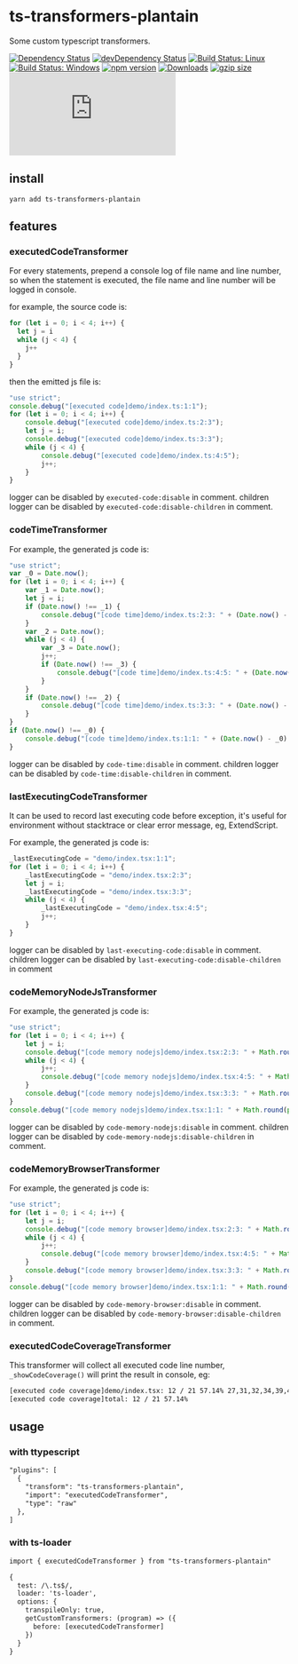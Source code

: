 # ts-transformers-plantain

Some custom typescript transformers.

[![Dependency Status](https://david-dm.org/plantain-00/ts-transformers-plantain.svg)](https://david-dm.org/plantain-00/ts-transformers-plantain)
[![devDependency Status](https://david-dm.org/plantain-00/ts-transformers-plantain/dev-status.svg)](https://david-dm.org/plantain-00/ts-transformers-plantain#info=devDependencies)
[![Build Status: Linux](https://travis-ci.org/plantain-00/ts-transformers-plantain.svg?branch=master)](https://travis-ci.org/plantain-00/ts-transformers-plantain)
[![Build Status: Windows](https://ci.appveyor.com/api/projects/status/github/plantain-00/ts-transformers-plantain?branch=master&svg=true)](https://ci.appveyor.com/project/plantain-00/ts-transformers-plantain/branch/master)
[![npm version](https://badge.fury.io/js/ts-transformers-plantain.svg)](https://badge.fury.io/js/ts-transformers-plantain)
[![Downloads](https://img.shields.io/npm/dm/ts-transformers-plantain.svg)](https://www.npmjs.com/package/ts-transformers-plantain)
[![gzip size](https://img.badgesize.io/https://unpkg.com/ts-transformers-plantain?compression=gzip)](https://unpkg.com/ts-transformers-plantain)
[![type-coverage](https://img.shields.io/badge/dynamic/json.svg?label=type-coverage&prefix=%E2%89%A5&suffix=%&query=$.typeCoverage.atLeast&uri=https%3A%2F%2Fraw.githubusercontent.com%2Fplantain-00%2Fts-transformers-plantain%2Fmaster%2Fpackage.json)](https://github.com/plantain-00/ts-transformers-plantain)

## install

`yarn add ts-transformers-plantain`

## features

### executedCodeTransformer

For every statements, prepend a console log of file name and line number, so when the statement is executed, the file name and line number will be logged in console.

for example, the source code is:

```ts
for (let i = 0; i < 4; i++) {
  let j = i
  while (j < 4) {
    j++
  }
}
```

then the emitted js file is:

```js
"use strict";
console.debug("[executed code]demo/index.ts:1:1");
for (let i = 0; i < 4; i++) {
    console.debug("[executed code]demo/index.ts:2:3");
    let j = i;
    console.debug("[executed code]demo/index.ts:3:3");
    while (j < 4) {
        console.debug("[executed code]demo/index.ts:4:5");
        j++;
    }
}
```

logger can be disabled by `executed-code:disable` in comment.
children logger can be disabled by `executed-code:disable-children` in comment.

### codeTimeTransformer

For example, the generated js code is:

```js
"use strict";
var _0 = Date.now();
for (let i = 0; i < 4; i++) {
    var _1 = Date.now();
    let j = i;
    if (Date.now() !== _1) {
        console.debug("[code time]demo/index.ts:2:3: " + (Date.now() - _1) + "ms");
    }
    var _2 = Date.now();
    while (j < 4) {
        var _3 = Date.now();
        j++;
        if (Date.now() !== _3) {
            console.debug("[code time]demo/index.ts:4:5: " + (Date.now() - _3) + "ms");
        }
    }
    if (Date.now() !== _2) {
        console.debug("[code time]demo/index.ts:3:3: " + (Date.now() - _2) + "ms");
    }
}
if (Date.now() !== _0) {
    console.debug("[code time]demo/index.ts:1:1: " + (Date.now() - _0) + "ms");
}
```

logger can be disabled by `code-time:disable` in comment.
children logger can be disabled by `code-time:disable-children` in comment.

### lastExecutingCodeTransformer

It can be used to record last executing code before exception, it's useful for environment without stacktrace or clear error message, eg, ExtendScript.

For example, the generated js code is:

```js
_lastExecutingCode = "demo/index.tsx:1:1";
for (let i = 0; i < 4; i++) {
    _lastExecutingCode = "demo/index.tsx:2:3";
    let j = i;
    _lastExecutingCode = "demo/index.tsx:3:3";
    while (j < 4) {
        _lastExecutingCode = "demo/index.tsx:4:5";
        j++;
    }
}
```

logger can be disabled by `last-executing-code:disable` in comment.
children logger can be disabled by `last-executing-code:disable-children` in comment

### codeMemoryNodeJsTransformer

For example, the generated js code is:

```js
"use strict";
for (let i = 0; i < 4; i++) {
    let j = i;
    console.debug("[code memory nodejs]demo/index.tsx:2:3: " + Math.round(process.memoryUsage().heapUsed / 10485.76) / 100 + "MB");
    while (j < 4) {
        j++;
        console.debug("[code memory nodejs]demo/index.tsx:4:5: " + Math.round(process.memoryUsage().heapUsed / 10485.76) / 100 + "MB");
    }
    console.debug("[code memory nodejs]demo/index.tsx:3:3: " + Math.round(process.memoryUsage().heapUsed / 10485.76) / 100 + "MB");
}
console.debug("[code memory nodejs]demo/index.tsx:1:1: " + Math.round(process.memoryUsage().heapUsed / 10485.76) / 100 + "MB");
```

logger can be disabled by `code-memory-nodejs:disable` in comment.
children logger can be disabled by `code-memory-nodejs:disable-children` in comment.

### codeMemoryBrowserTransformer

For example, the generated js code is:

```js
"use strict";
for (let i = 0; i < 4; i++) {
    let j = i;
    console.debug("[code memory browser]demo/index.tsx:2:3: " + Math.round(performance.memory.usedJSHeapSize / 10485.76) / 100 + "MB");
    while (j < 4) {
        j++;
        console.debug("[code memory browser]demo/index.tsx:4:5: " + Math.round(performance.memory.usedJSHeapSize / 10485.76) / 100 + "MB");
    }
    console.debug("[code memory browser]demo/index.tsx:3:3: " + Math.round(performance.memory.usedJSHeapSize / 10485.76) / 100 + "MB");
}
console.debug("[code memory browser]demo/index.tsx:1:1: " + Math.round(performance.memory.usedJSHeapSize / 10485.76) / 100 + "MB");
```

logger can be disabled by `code-memory-browser:disable` in comment.
children logger can be disabled by `code-memory-browser:disable-children` in comment.

### executedCodeCoverageTransformer

This transformer will collect all executed code line number, `_showCodeCoverage()` will print the result in console, eg:

```txt
[executed code coverage]demo/index.tsx: 12 / 21 57.14% 27,31,32,34,39,42,45,48,55
[executed code coverage]total: 12 / 21 57.14%
```

## usage

### with ttypescript

```txt
"plugins": [
  {
    "transform": "ts-transformers-plantain",
    "import": "executedCodeTransformer",
    "type": "raw"
  },
]
```

### with ts-loader

```txt
import { executedCodeTransformer } from "ts-transformers-plantain"

{
  test: /\.ts$/,
  loader: 'ts-loader',
  options: {
    transpileOnly: true,
    getCustomTransformers: (program) => ({
      before: [executedCodeTransformer]
    })
  }
}
```
